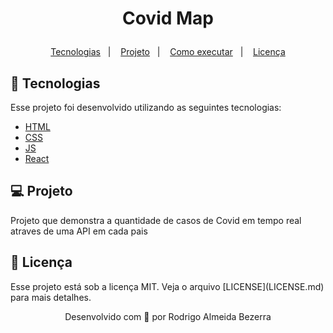 
# <p align="center">Covid Map</p>  

<p align="center">
  <a href="#tecnologias">Tecnologias</a>&nbsp;&nbsp;&nbsp;|&nbsp;&nbsp;&nbsp;
  <a href="#projeto">Projeto</a>&nbsp;&nbsp;&nbsp;|&nbsp;&nbsp;&nbsp;
  <a href="#how-execute">Como executar</a>&nbsp;&nbsp;&nbsp;|&nbsp;&nbsp;&nbsp;
  <a href="#licença">Licença</a>
</p>


## 🚀 Tecnologias

<p id="tecnologias">Esse projeto foi desenvolvido utilizando as seguintes tecnologias:</p>

- [HTML](https://developer.mozilla.org/pt-BR/docs/Web/HTML) 
- [CSS](https://developer.mozilla.org/pt-BR/docs/Web/CSS)  
- [JS](https://developer.mozilla.org/pt-BR/docs/Web/JavaScript) 
- [React](https://pt-br.reactjs.org/)


## 💻 Projeto

<p id="projeto">Projeto que demonstra a quantidade de casos de Covid em tempo real atraves de uma API em cada pais</p> 



## 📝 Licença

<p id="licença">Esse projeto está sob a licença MIT. Veja o arquivo [LICENSE](LICENSE.md) para mais detalhes.</p>


<p align="center">Desenvolvido com 💙 por Rodrigo Almeida Bezerra</p>
